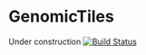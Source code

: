 # GenomicTiles
Under construction
[![Build Status](https://travis-ci.org/njgit/GenomicTiles.jl.svg?branch=master)](https://travis-ci.org/njgit/GenomicTiles.jl)
